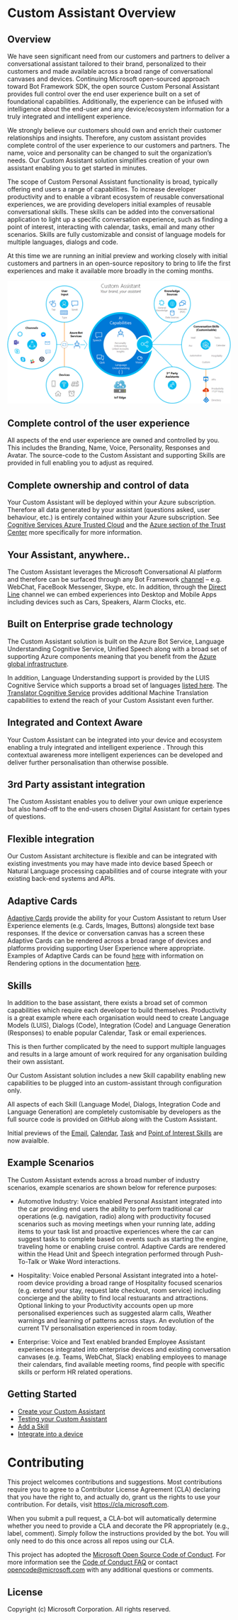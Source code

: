 # Custom Assistant Overview

## Overview

We have seen significant need from our customers and partners to deliver a conversational assistant tailored to their brand, personalized to their customers and made available across a broad range of conversational canvases and devices. Continuing Microsoft open-sourced approach toward Bot Framework SDK, the open source Custom Personal Assistant provides full control over the end user experience built on a set of foundational capabilities. Additionally, the experience can be infused with intelligence about the end-user and any device/ecosystem information for a truly integrated and intelligent experience.

We strongly believe our customers should own and enrich their customer relationships and insights. Therefore, any custom assistant provides complete control of the user experience to our customers and partners. The name, voice and personality can be changed to suit the organization’s needs. Our Custom Assistant solution simplifies creation of your own assistant enabling you to get started in minutes.

The scope of Custom Personal Assistant functionality is broad, typically offering end users a range of capabilities. To increase developer productivity and to enable a vibrant ecosystem of reusable conversational experiences, we are providing developers initial examples of reusable conversational skills. These skills can be added into the conversational application to light up a specific conversation experience, such as finding a point of interest, interacting with calendar, tasks, email and many other scenarios. Skills are fully customizable and consist of language models for multiple languages, dialogs and code.

At this time we are running an initial preview and working closely with initial customers and partners in an open-source repository to bring to life the first experiences and make it available more broadly in the coming months. 

![Custom Assistant Diagram](./media/customassistantdiagram.png)

## Complete control of the user experience

All aspects of the end user experience are owned and controlled by you. This includes the Branding, Name, Voice, Personality, Responses and Avatar. The source-code to the Custom Assistant and supporting Skills are provided in full enabling you to adjust as required.

## Complete ownership and control of data

Your Custom Assistant will be deployed within your Azure subscription. Therefore all data generated by your assistant (questions asked, user behaviour, etc.) is entirely contained within your Azure subscription. See [Cognitive Services Azure Trusted Cloud](https://www.microsoft.com/en-us/trustcenter/cloudservices/cognitiveservices) and the [Azure section of the Trust Center](https://www.microsoft.com/en-us/TrustCenter/CloudServices/Azure) more specifically for more information.

## Your Assistant, anywhere..

The Custom Assistant leverages the Microsoft Conversational AI platform and therefore can be surfaced through any Bot Framework [channel](https://docs.microsoft.com/en-us/azure/bot-service/bot-service-manage-channels?view=azure-bot-service-4.0) – e.g. WebChat, FaceBook Messenger, Skype, etc. In addition, through the [Direct Line](https://docs.microsoft.com/en-us/azure/bot-service/rest-api/bot-framework-rest-direct-line-3-0-concepts?view=azure-bot-service-4.0) channel we can embed experiences into Desktop and Mobile Apps including devices such as Cars, Speakers, Alarm Clocks, etc.

## Built on Enterprise grade technology

The Custom Assistant solution is built on the Azure Bot Service, Language Understanding Cognitive Service, Unified Speech along with a broad set of supporting Azure components meaning that you benefit from the [Azure global infrastructure](https://azure.microsoft.com/en-gb/global-infrastructure/).

In addition, Language Understanding support is provided by the LUIS Cognitive Service which supports a broad set of languages [listed here](https://docs.microsoft.com/en-us/azure/cognitive-services/luis/luis-supported-languages). The [Translator Cognitive Service](https://azure.microsoft.com/en-us/services/cognitive-services/translator-text-api/) provides additional Machine Translation capabilities to extend the reach of your Custom Assistant even further.

## Integrated and Context Aware

Your Custom Assistant can be integrated into your device and ecosystem enabling a truly integrated and intelligent experience . Through this contextual awareness more intelligent experiences can be developed and deliver further personalisation than otherwise possible.

## 3rd Party assistant integration

The Custom Assistant enables you to deliver your own unique experience but also hand-off to the end-users chosen Digital Assistant for certain types of questions.

## Flexible integration

Our Custom Assistant architecture is flexible and can be integrated with existing investments you may have made into device based Speech or Natural Language processing capabilities and of course integrate with your existing back-end systems and APIs.

## Adaptive Cards

[Adaptive Cards](https://adaptivecards.io/) provide the ability for your Custom Assistant to return User Experience elements (e.g. Cards, Images, Buttons) alongside text base responses. If the device or conversation canvas has a screen these Adaptive Cards can be rendered across a broad range of devices and platforms providing supporting User Experience where appropriate. Examples of Adaptive Cards can be found [here](https://adaptivecards.io/samples/) with information on Rendering options in the documentation [here](https://docs.microsoft.com/en-us/adaptive-cards/rendering-cards/getting-started).

## Skills

In addition to the base assistant, there exists a broad set of common capabilities which require each developer to build themselves. Productivity is a great example where each organisation would need to create Language Models (LUIS), Dialogs (Code), Integration (Code) and Language Generation (Responses) to enable popular Calendar, Task or email experiences. 

This is then further complicated by the need to support multiple languages and results in a large amount of work 
required for any organisation building their own assistant.

Our Custom Assistant solution includes a new Skill capability enabling new capabilities to be plugged into an custom-assistant through configuration only. 

All aspects of each Skill (Language Model, Dialogs, Integration Code and Language Generation) are completely customisable by developers as the full source code is provided on GitHub along with the Custom Assistant.

Initial previews of the [Email](./customassistant-skills-productivity-email.md), [Calendar](./customassistant-skills-productivity-calendar.md), [Task](./customassistant-skills-productivity-task.md) and [Point of Interest Skills](./customassistant-skills-pointofinterest.md) are now avaialble. 

## Example Scenarios

The Custom Assistant extends across a broad number of industry scenarios, example scenarios are shown below for reference purposes:

- Automotive Industry: Voice enabled Personal Assistant integrated into the car providing end users the ability to perform traditional car operations (e.g. navigation, radio) along with productivity focused scenarios such as moving meetings when your running late, adding items to your task list and proactive experiences where the car can suggest tasks to complete based on events such as starting the engine, traveling home or enabling cruise control. Adaptive Cards are rendered within the Head Unit and Speech integration performed through Push-To-Talk or Wake Word interactions.

- Hospitality: Voice enabled Personal Assistant integrated into a hotel-room device providing a broad range of Hospitality focused scenarios (e.g. extend your stay, request late checkout, room service) including concierge and the ability to find local restuarants and attractions. Optional linking to your Productivity accounts open up more personalised experiences such as suggested alarm calls, Weather warnings and learning of patterns across stays. An evolution of the current TV personalisation experienced in room today.

- Enterprise: Voice and Text enabled branded Employee Assistant experiences integrated into enterprise devices and existing conversation canvases (e.g. Teams, WebChat, Slack) enabling employees to manage their calendars, find available meeting rooms, find people with specific skills or perform HR related operations. 

## Getting Started

- [Create your Custom Assistant](./customassistant-createcustomassistant.md)
- [Testing your Custom Assistant](./customassistant-testing.md)
- [Add a Skill](./customassistant-addingaskill.md)
- [Integrate into a device](./customassistant-deviceintegration.md)

# Contributing

This project welcomes contributions and suggestions.  Most contributions require you to agree to a
Contributor License Agreement (CLA) declaring that you have the right to, and actually do, grant us
the rights to use your contribution. For details, visit https://cla.microsoft.com.

When you submit a pull request, a CLA-bot will automatically determine whether you need to provide
a CLA and decorate the PR appropriately (e.g., label, comment). Simply follow the instructions
provided by the bot. You will only need to do this once across all repos using our CLA.

This project has adopted the [Microsoft Open Source Code of Conduct](https://opensource.microsoft.com/codeofconduct/).
For more information see the [Code of Conduct FAQ](https://opensource.microsoft.com/codeofconduct/faq/) or
contact [opencode@microsoft.com](mailto:opencode@microsoft.com) with any additional questions or comments.

## License
Copyright (c) Microsoft Corporation. All rights reserved.